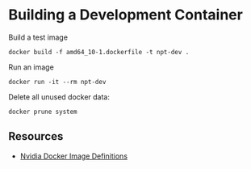 # Building a Development Container

Build a test image
```
docker build -f amd64_10-1.dockerfile -t npt-dev .
```

Run an image
```
docker run -it --rm npt-dev
```

Delete all unused docker data:
```
docker prune system
```

## Resources

* [Nvidia Docker Image Definitions](https://gitlab.com/nvidia/container-images/cuda/)
